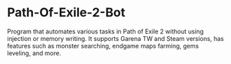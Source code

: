 # Path-Of-Exile-2-Bot
Program that automates various tasks in Path of Exile 2 without using injection or memory writing. It supports Garena TW and Steam versions, has features such as monster searching, endgame maps farming, gems leveling, and more.
